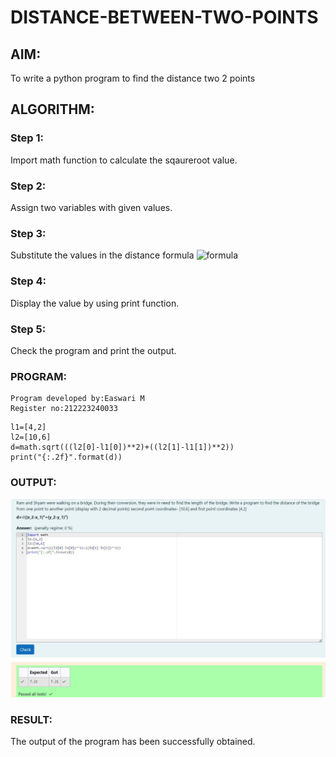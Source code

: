 # DISTANCE-BETWEEN-TWO-POINTS

## AIM:
To write a python program to find the distance two 2 points

## ALGORITHM:

### Step 1: 
Import math function to calculate the sqaureroot value.

### Step 2: 
Assign two variables with given values.

### Step 3: 
Substitute the values in the distance formula  ![formula](/formula.JPG)

### Step 4: 
Display the value by using print function.

### Step 5: 
Check the program and print the output.

### PROGRAM:
```
Program developed by:Easwari M
Register no:212223240033
```
```import math
l1=[4,2]
l2=[10,6]
d=math.sqrt(((l2[0]-l1[0])**2)+((l2[1]-l1[1])**2))
print("{:.2f}".format(d))
```

### OUTPUT:
![Output](Code.jpg)

### RESULT:

The output of the program has been successfully obtained.
